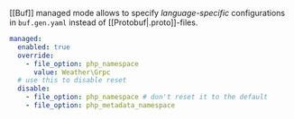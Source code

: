 [[Buf]] managed mode allows to specify *language-specific* configurations in `buf.gen.yaml` instead of [[Protobuf|.proto]]-files.

```yaml
managed:
  enabled: true
  override:
    - file_option: php_namespace
      value: Weather\Grpc
  # use this to disable reset
  disable:
    - file_option: php_namespace # don't reset it to the default
    - file_option: php_metadata_namespace
```


